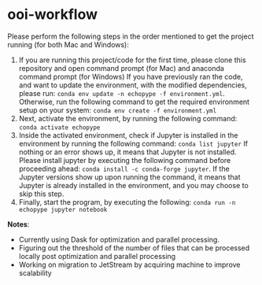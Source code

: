 # ooi-workflow

Please perform the following steps in the order mentioned to get the project running (for both Mac and Windows):
1. If you are running this project/code for the first time, please clone this repository and open command prompt (for Mac) and anaconda command prompt (for Windows)
If you have previously ran the code, and want to update the environment, with the modified dependencies, please run: ```conda env update -n echopype -f environment.yml```.
Otherwise, run the following command to get the required environment setup on your system: ```conda env create -f environment.yml```
2. Next, activate the environment, by running the following command: ```conda activate echopype```
3. Inside the activated environment, check if Jupyter is installed in the environment by running the following command:
```conda list jupyter```
If nothing or an error shows up, it means that Jupyter is not installed. Please install jupyter by executing the following command before proceeding ahead:
```conda install -c conda-forge jupyter```. 
If the Jupyter versions show up upon running the command, it means that Jupyter is already installed in the environment, and you may choose to skip this step.
4. Finally, start the program, by executing the following: ```conda run -n echopype jupyter notebook```

**Notes**:
- Currently using Dask for optimization and parallel processing.
- Figuring out the threshold of the number of files that can be processed locally post optimization and parallel processing
- Working on migration to JetStream by acquiring machine to improve scalability
